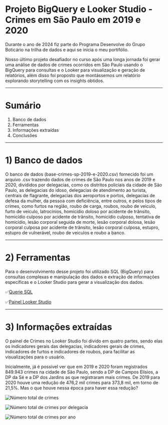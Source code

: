 
# Projeto BigQuery e Looker Studio - Crimes em São Paulo em 2019 e 2020

Durante o ano de 2024 fiz parte do Programa Desenvolve do Grupo Boticário na trilha de dados e aqui se inicia o meu portifólio.

Nosso último projeto desafiador no curso após uma longa jornada foi gerar uma análise de dados de crimes ocorridos em São Paulo usando o BigQuery para consultas e o Looker para visualização e geração de relatórios, além disso foi proposto que montássemos um relatório explorando storytelling com os insights obtidos.

____________________________________________________________________________________________________________________________________________
# Sumário
1) Banco de dados
2) Ferramentas
3) Informações extraídas
4) Conclusões
____________________________________________________________________________________________________________________________________________
# 1) Banco de dados
   O banco de dados (base-crimes-sp-2019-e-2020.csv) fornecido foi um arquivo .csv trazendo dados de crimes de São Paulo nos anos de 2019 e 2020, 
   divididos por delegacias, como os distritos policiais da cidade de São Paulo, as delegacias do idoso, delegacias de atendimento ao turista, centrais de flagrante, delegacias dos aeroportos e portos, delegacias de defesa da mulher, da pessoa com deficiência, entre outros, e pelos tipos de crimes, como furtos na região,	roubo de carga,	roubos,	roubo de veiculo, furto de veiculo,	latrocínios,	homicídio doloso por acidente de trânsito,	homicídio culposo por acidente de trânsito,	homicídio culposo,	tentativa de homicídio,	lesão corporal seguida de morte,	lesão corporal dolosa,	lesão corporal culposa por acidente de trânsito, lesão corporal culposa,	estupro,	estupro de vulnerável,	roubo de veiculos e roubo a banco. 
____________________________________________________________________________________________________________________________________________
# 2) Ferramentas

Para o desenvolvimento desse projeto foi utilizado SQL (BigQuery) para consultas complexas e manipulação dos dados e extração de informações específicas e o Looker Studio para gerar a visualização dos dados.

✅[Querie SQL](https://github.com/ninaleao/bigquerylooker/tree/main/SQL%20Querie)

✅[Painel Looker Studio](https://lookerstudio.google.com/u/0/reporting/753f3cf8-9e79-43e9-a739-2e339f82ed46/page/p_ou6vfs3vjd)
____________________________________________________________________________________________________________________________________________
# 3) Informações extraídas

O painel de Crimes no Looker Studio foi divido em quatro partes, sendo elas os indicadores gerais das delegacias, indicadores gerais de crimes, indicadores de furtos e indicadores de roubos, para facilitar as visualizações para o usuário.

Inicialmente, já é possível ver que em 2019 e 2020 foram registrados 849.943 crimes na cidade de São Paulo, sendo a DP de Campos Elísios, a DP da Sé e a DP dos Jardins as que registraram mais crimes.
De 2019 para 2020 houve uma redução de 476,2 mil crimes para 373,8 mil, em torno de 21,5%. Mas o que houve nessa época para haver essa redução? 

![Número total de crimes](https://github.com/user-attachments/assets/e464645c-bbf4-4a40-87a0-b8881a9dc449)

![Número total de crimes por delegacia](https://github.com/user-attachments/assets/10f8730e-33cc-4c13-90ab-56a3e7207a13)

![Número total de crimes por ano](https://github.com/user-attachments/assets/e9302a9e-a44f-4a70-8038-4515ccbcd71e)






